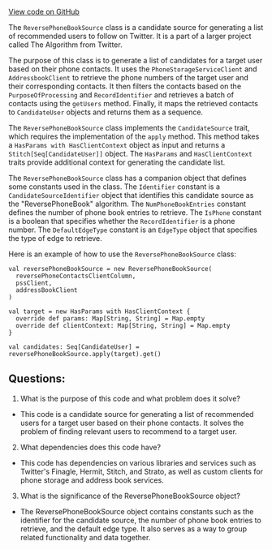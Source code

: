 [View code on GitHub](https://github.com/misbahsy/the-algorithm/follow-recommendations-service/common/src/main/scala/com/twitter/follow_recommendations/common/candidate_sources/addressbook/ReversePhoneBookSource.scala)

The `ReversePhoneBookSource` class is a candidate source for generating a list of recommended users to follow on Twitter. It is a part of a larger project called The Algorithm from Twitter. 

The purpose of this class is to generate a list of candidates for a target user based on their phone contacts. It uses the `PhoneStorageServiceClient` and `AddressbookClient` to retrieve the phone numbers of the target user and their corresponding contacts. It then filters the contacts based on the `PurposeOfProcessing` and `RecordIdentifier` and retrieves a batch of contacts using the `getUsers` method. Finally, it maps the retrieved contacts to `CandidateUser` objects and returns them as a sequence.

The `ReversePhoneBookSource` class implements the `CandidateSource` trait, which requires the implementation of the `apply` method. This method takes a `HasParams with HasClientContext` object as input and returns a `Stitch[Seq[CandidateUser]]` object. The `HasParams` and `HasClientContext` traits provide additional context for generating the candidate list.

The `ReversePhoneBookSource` class has a companion object that defines some constants used in the class. The `Identifier` constant is a `CandidateSourceIdentifier` object that identifies this candidate source as the "ReversePhoneBook" algorithm. The `NumPhoneBookEntries` constant defines the number of phone book entries to retrieve. The `IsPhone` constant is a boolean that specifies whether the `RecordIdentifier` is a phone number. The `DefaultEdgeType` constant is an `EdgeType` object that specifies the type of edge to retrieve.

Here is an example of how to use the `ReversePhoneBookSource` class:

```
val reversePhoneBookSource = new ReversePhoneBookSource(
  reversePhoneContactsClientColumn,
  pssClient,
  addressBookClient
)

val target = new HasParams with HasClientContext {
  override def params: Map[String, String] = Map.empty
  override def clientContext: Map[String, String] = Map.empty
}

val candidates: Seq[CandidateUser] = reversePhoneBookSource.apply(target).get()
```
## Questions: 
 1. What is the purpose of this code and what problem does it solve?
- This code is a candidate source for generating a list of recommended users for a target user based on their phone contacts. It solves the problem of finding relevant users to recommend to a target user.

2. What dependencies does this code have?
- This code has dependencies on various libraries and services such as Twitter's Finagle, Hermit, Stitch, and Strato, as well as custom clients for phone storage and address book services.

3. What is the significance of the ReversePhoneBookSource object?
- The ReversePhoneBookSource object contains constants such as the identifier for the candidate source, the number of phone book entries to retrieve, and the default edge type. It also serves as a way to group related functionality and data together.